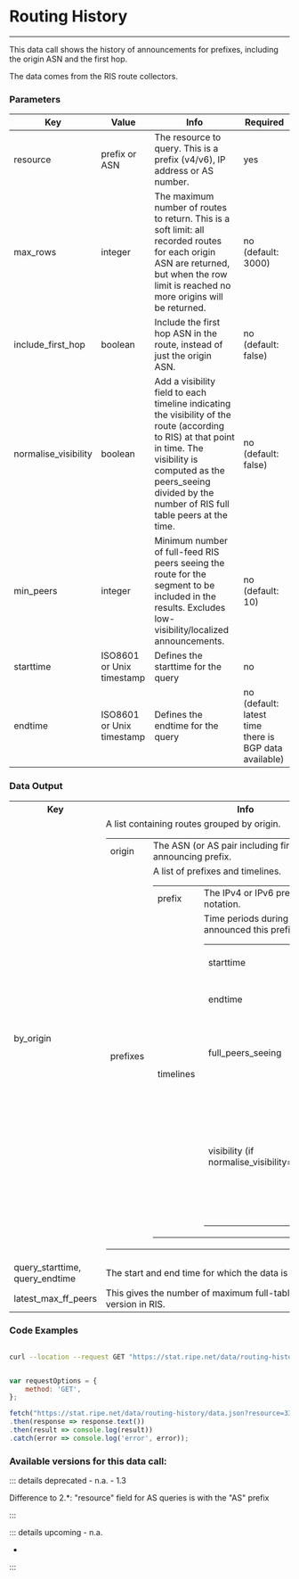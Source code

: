# Routing History
---------------

This data call shows the history of announcements for prefixes, including the origin ASN and the first hop.

The data comes from the RIS route collectors.

<RestRepl :baseUrl="`/data/`+$page.relativePath.split('/')[1].split('.md')[0]+`/data.json`" method="GET" :searchParams="{ resource: 'AS3333' }"/>

### Parameters

| Key | Value | Info | Required |
| --- | --- | --- | --- |
| resource | prefix or ASN | The resource to query. This is a prefix (v4/v6), IP address or AS number. | yes |
| max_rows | integer | The maximum number of routes to return. This is a soft limit: all recorded routes for each origin ASN are returned, but when the row limit is reached no more origins will be returned. | no (default: 3000) |
| include\_first\_hop | boolean | Include the first hop ASN in the route, instead of just the origin ASN. | no (default: false) |
| normalise_visibility | boolean | Add a visibility field to each timeline indicating the visibility of the route (according to RIS) at that point in time. The visibility is computed as the peers_seeing divided by the number of RIS full table peers at the time. | no (default: false) |
| min_peers | integer | Minimum number of full-feed RIS peers seeing the route for the segment to be included in the results. Excludes low-visibility/localized announcements. | no (default: 10) |
| starttime | ISO8601 or Unix timestamp | Defines the starttime for the query | no  |
| endtime | ISO8601 or Unix timestamp | Defines the endtime for the query | no (default: latest time there is BGP data available) |

### Data Output

<table>
    <tbody>
        <tr>
            <th>
                Key
            </th>
            <th>
                Info
            </th>
        </tr>
            <tr>
                <td>by_origin</td>
                <td>
                    A list containing routes grouped by origin.
                    <table>
                        <tr>
                            <td>origin</td>
                            <td>The ASN (or AS pair including first hop) of the announcing prefix.</td>
                        </tr>
                        <tr>
                            <td>prefixes</td>
                            <td>A list of prefixes and timelines.
                                <table>
                                    <tr>
                                        <td>prefix</td>
                                        <td>The IPv4 or IPv6 prefix in standard notation.</td>
                                    </tr>
                                    <tr>
                                        <td>timelines</td>
                                        <td>Time periods during which this origin announced this prefix.
                                            <table>
                                                <tr>
                                                    <td>starttime</td>
                                                    <td>The start time of the period.</td>
                                                </tr>
                                                <tr>
                                                    <td>endtime</td>
                                                    <td>The end time of the period.</td>
                                                </tr>
                                                <tr>
                                                    <td>full_peers_seeing</td>
                                                    <td>The number of RIS full-feed peers that saw this route.</td>
                                                </tr>
                                                <tr>
                                                    <td>visibility (if normalise_visibility=true)</td>
                                                    <td>Visibility of the route according to RIS. In case of unreliable or missing peer information, this value will be "-1".</td>
                                                </tr>
                                            </table>
                                        </td>
                                    </tr>
                                </table>
                            </td>
                        </tr>
                    </table>
                </td>
            </tr>
        <tr>
            <td>
                query_starttime, query_endtime
            </td>
            <td>
                The start and end time for which the data is valid.
            </td>
        </tr>
        <tr>
            <td>
                latest_max_ff_peers
            </td>
            <td>
                This gives the number of maximum full-table peers seen as per IP version in RIS.
            </td>
        </tr>
    </tbody>
</table>

### Code Examples
<CodeGroup>
<CodeGroupItem title="cURL">

```bash

curl --location --request GET "https://stat.ripe.net/data/routing-history/data.json?resource=3333"


```

</CodeGroupItem>

<CodeGroupItem title="JS">

```js

var requestOptions = {
	method: 'GET',
};

fetch("https://stat.ripe.net/data/routing-history/data.json?resource=3333", requestOptions)
.then(response => response.text())
.then(result => console.log(result))
.catch(error => console.log('error', error));


```

</CodeGroupItem>
</CodeGroup>

### Available versions for this data call:

::: details deprecated - n.a. - 1.3

Difference to 2.*: "resource" field for AS queries is with the "AS" prefix

:::

::: details upcoming - n.a.

-

:::